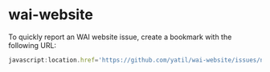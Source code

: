 # wai-website

To quickly report an WAI website issue, create a bookmark with the following URL:

```javascript
javascript:location.href='https://github.com/yatil/wai-website/issues/new?body=['+encodeURIComponent(location.href)+']('+encodeURIComponent(document.title)+')&title=['+encodeURIComponent(document.title)+'] '
```
